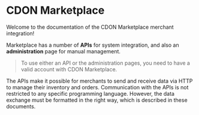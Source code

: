 # CDON Marketplace

Welcome to the documentation of the CDON Marketplace merchant integration!

Marketplace has a number of **APIs** for system integration, and also an **administration** page for manual management.

> To use either an API or the administration pages, you need to have a valid account with CDON Marketplace.

The APIs make it possible for merchants to send and receive data via HTTP to manage their inventory and orders. Communication with the APIs is not restricted to any specific programming language. However, the data exchange must be formatted in the right way, which is described in these documents.